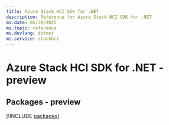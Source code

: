 ```yaml
---
title: Azure Stack HCI SDK for .NET
description: Reference for Azure Stack HCI SDK for .NET
ms.date: 05/30/2025
ms.topic: reference
ms.devlang: dotnet
ms.service: stackhci
---
```

# Azure Stack HCI SDK for .NET - preview
## Packages - preview
[!INCLUDE [packages](stack-hci-index.md)]